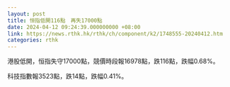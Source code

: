 ```yaml
---
layout: post
title: 恒指低開116點　再失17000點
date: 2024-04-12 09:24:39.000000000 +08:00
link: https://news.rthk.hk/rthk/ch/component/k2/1748555-20240412.htm
categories: rthk
---
```


港股低開，恒指失守17000點，競價時段報16978點，跌116點，跌幅0.68%。

科技指數報3523點，跌14點，跌幅0.41%。

